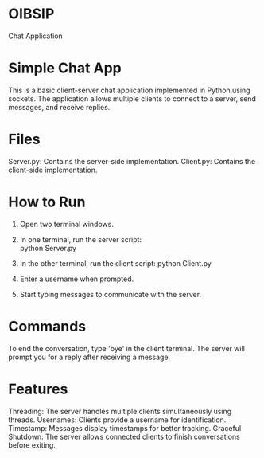 # OIBSIP
Chat Application

 # Simple Chat App

This is a basic client-server chat application implemented in Python using sockets. The application allows multiple clients to connect to a server, send messages, and receive replies.

# Files

  Server.py: Contains the server-side implementation.
  Client.py: Contains the client-side implementation.

# How to Run

1. Open two terminal windows.
2. In one terminal, run the server script:   
    python Server.py

3. In the other terminal, run the client script: 
    python Client.py
    
4. Enter a username when prompted.
5. Start typing messages to communicate with the server.

# Commands

  To end the conversation, type 'bye' in the client terminal.
  The server will prompt you for a reply after receiving a message.

# Features

  Threading: The server handles multiple clients simultaneously using threads.
  Usernames: Clients provide a username for identification.
  Timestamp: Messages display timestamps for better tracking.
  Graceful Shutdown: The server allows connected clients to finish conversations before exiting.
